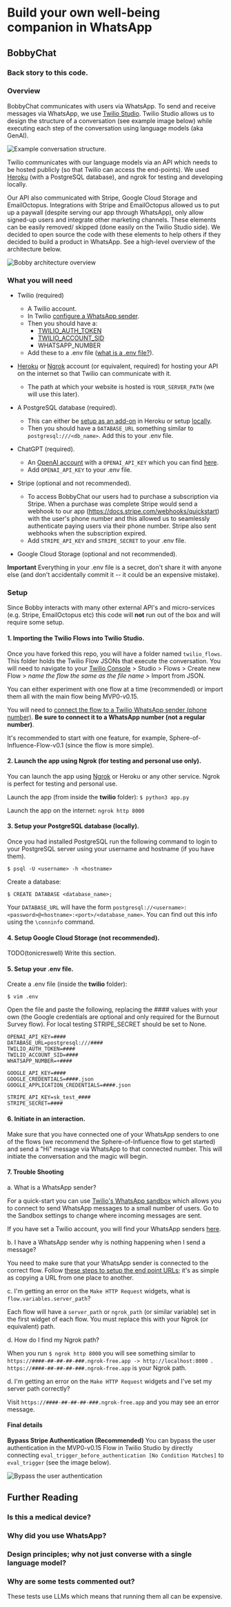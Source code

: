 # Build your own well-being companion in WhatsApp

## BobbyChat

### Back story to this code.


### Overview

BobbyChat communicates with users via WhatsApp. To send and receive messages via WhatsApp, we use [Twilio Studio](https://www.twilio.com/docs/studio/user-guide). Twilio Studio allows us to design the structure of a conversation (see example image below) while executing each step of the conversation using language models (aka GenAI).

![Example conversation structure](goal_setting_demo.png).

Twilio communicates with our language models via an API which needs to be hosted publicly (so that Twilio can access the end-points). We used [Heroku](https://www.heroku.com/) (with a PostgreSQL database), and ngrok for testing and developing locally.

Our API also communicated with Stripe, Google Cloud Storage and EmailOctopus. Integrations with Stripe and EmailOctopus allowed us to put up a paywall (despite serving our app through WhatsApp), only allow signed-up users and integrate other marketing channels. These elements can be easily removed/ skipped (done easily on the Twilio Studio side). 
We decided to open source the code with these elements to help others if they decided to build a product in WhatsApp. See a high-level overview of the architecture below.

![Bobby architecture overview](bobby_architecutre_overview.png)


### What you will need

* Twilio (required)
	* A Twilio account.
	* In Twilio [configure a WhatsApp sender](https://console.twilio.com/us1/develop/sms/senders/whatsapp-senders).
	* Then you should have a:
		* [TWILIO_AUTH_TOKEN](https://console.twilio.com/)
		* [TWILIO_ACCOUNT_SID](https://console.twilio.com/)
		* WHATSAPP_NUMBER
	* Add these to a .env file ([what is a .env file?](https://medium.com/@sujathamudadla1213/what-is-the-use-of-env-8d6b3eb94843)).

* [Heroku](https://www.heroku.com/) or [Ngrok](https://ngrok.com/docs/getting-started/) account (or equivalent, required) for hosting your API on the internet so that Twilio can communicate with it.
	* The path at which your website is hosted is `YOUR_SERVER_PATH` (we will use this later).

* A PostgreSQL database (required).
	* This can either be [setup as an add-on](https://devcenter.heroku.com/articles/heroku-postgresql) in Heroku or setup [locally](https://www.postgresql.org/).
	* Then you should have a `DATABASE_URL` something similar to `postgresql:///<db_name>`. Add this to your .env file.

* ChatGPT (required).
	* An [OpenAI account](https://platform.openai.com/signup) with a `OPENAI_API_KEY` which you can find [here](https://platform.openai.com/api-keys).
	* Add `OPENAI_API_KEY` to your .env file.

* Stripe (optional and not recommended).
	* To access BobbyChat our users had to purchase a subscription via Stripe. When a purchase was complete Stripe would send a webhook to our app (https://docs.stripe.com/webhooks/quickstart) with the user's phone number and this allowed us to seamlessly authenticate paying users via their phone number. Stripe also sent webhooks when the subscription expired.
	* Add `STRIPE_API_KEY` and `STRIPE_SECRET` to your .env file.

* Google Cloud Storage (optional and not recommended).

**Important** Everything in your .env file is a secret, don't share it with anyone else (and don't accidentally commit it -- it could be an expensive mistake).


### Setup

Since Bobby interacts with many other external API's and micro-services (e.g. Stripe, EmailOctopus etc) this code will **not** run out of the box and will require some setup.

#### 1. Importing the Twilio Flows into Twilio Studio.

Once you have forked this repo, you will have a folder named `twilio_flows`. This folder holds the Twilio Flow JSONs that execute the conversation. You will need to navigate to your [Twilio Console](https://console.twilio.com/) > Studio > Flows > Create new Flow > _name the flow the same as the file name_ > Import from JSON.

You can either experiment with one flow at a time (recommended) or import them all with the main flow being MVP0-v0.15.

You will need to [connect the flow to a Twilio WhatsApp sender (phone number)](https://www.twilio.com/docs/studio/tutorials/customer-support-menu#connect-your-whatsapp-sender-to-your-studio-flow). **Be sure to connect it to a WhatsApp number (not a regular number)**.

It's recommended to start with one feature, for example, Sphere-of-Influence-Flow-v0.1 (since the flow is more simple).

#### 2. Launch the app using Ngrok (for testing and personal use only).

You can launch the app using [Ngrok](https://ngrok.com/docs/getting-started/) or Heroku or any other service. Ngrok is perfect for testing and personal use.

Launch the app (from inside the **twilio** folder):
`$ python3 app.py`

Launch the app on the internet:
`ngrok http 8000`

#### 3. Setup your PostgreSQL database (locally).

Once you had installed PostgreSQL run the following command to login to your PostgreSQL server using your username and hostname (if you have them).

`$ psql -U <username> -h <hostname>`

Create a database:

`$ CREATE DATABASE <database_name>;`


Your `DATABASE_URL` will have the form `postgresql://<username>:<password>@<hostname>:<port>/<database_name>`. You can find out this info using the `\conninfo` command.


#### 4. Setup Google Cloud Storage (not recommended).

TODO(tonicreswell) Write this section.


#### 5. Setup your .env file.

Create a .env file (inside the **twilio** folder):

`$ vim .env`

Open the file and paste the following, replacing the #### values with your own (the Google credentials are optional and only required for the Burnout Survey flow). For local testing STRIPE_SECRET should be set to None.

```
OPENAI_API_KEY=####
DATABASE_URL=postgresql:///####
TWILIO_AUTH_TOKEN=####
TWILIO_ACCOUNT_SID=####
WHATSAPP_NUMBER=+####

GOOGLE_API_KEY=####
GOOGLE_CREDENTIALS=####.json
GOOGLE_APPLICATION_CREDENTIALS=####.json

STRIPE_API_KEY=sk_test_####
STRIPE_SECRET=####
```

#### 6. Initiate in an interaction.

Make sure that you have connected one of your WhatsApp senders to one of the flows (we recommend the Sphere-of-Influence flow to get started) and send a "Hi" message via WhatsApp to that connected number. This will initiate the conversation and the magic will begin.

#### 7. Trouble Shooting

a. What is a WhatsApp sender?

For a quick-start you can use [Twilio's WhatsApp sandbox](https://console.twilio.com/us1/develop/sms/try-it-out/whatsapp-learn) which allows you to connect to send WhatsApp messages to a small number of users. Go to the Sandbox settings to change where incoming messages are sent.

If you have set a Twilio account, you will find your WhatsApp senders [here](https://console.twilio.com/us1/develop/sms/senders/whatsapp-senders).

b. I have a WhatsApp sender why is nothing happening when I send a message?

You need to make sure that your WhatsApp sender is connected to the correct flow. Follow [these steps to setup the end point URLs](https://console.twilio.com/us1/develop/sms/try-it-out/whatsapp-learn); it's as simple as copying a URL from one place to another.

c. I'm getting an error on the `Make HTTP Request` widgets, what is `flow.variables.server_path`?

Each flow will have a `server_path` or `ngrok_path` (or similar variable) set in the first widget of each flow. You must replace this with your Ngrok (or equivalent) path.

d. How do I find my Ngrok path?

When you run `$ ngrok http 8000` you will see something similar to `https://####-##-##-##-###.ngrok-free.app -> http://localhost:8000 `. `https://####-##-##-##-###.ngrok-free.app` is your Ngrok path.


d. I'm getting an error on the `Make HTTP Request` widgets and I've set my server path correctly?

Visit `https://####-##-##-##-###.ngrok-free.app` and you may see an error message.




#### Final details 

**Bypass Stripe Authentication (Recommended)** You can bypass the user authentication in the MVP0-v0.15 Flow in Twilio Studio by directly connecting `eval_trigger_before_authentication [No Condition Matches]` to `eval_trigger` (see the image below).

![Bypass the user authentication](bypass_authentication.png)

## Further Reading

### Is this a medical device?

### Why did you use WhatsApp?

### Design principles; why not just converse with a single language model?

### Why are some tests commented out?

These tests use LLMs which means that running them all can be expensive.





